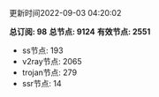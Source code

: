 更新时间2022-09-03 04:20:02

**总订阅: 98**
**总节点: 9124**
**有效节点: 2551**
- ss节点: 193
- v2ray节点: 2065
- trojan节点: 279
- ssr节点: 14
